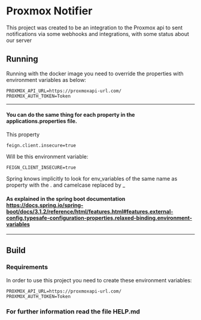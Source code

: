 # Proxmox Notifier

This project was created to be an integration to the Proxmox api to sent notifications via some webhooks and
integrations, with some status about our server


## Running
Running with the docker image you need to override the properties with environment variables as below:
```
PROXMOX_API_URL=https://proxmoxapi-url.com/
PROXMOX_AUTH_TOKEN=Token
```

---
#### You can do the same thing for each property in the applications.properties file.

This property
```
feign.client.insecure=true
```
Will be this environment variable:
```
FEIGN_CLIENT_INSECURE=true
```

Spring knows implicitly to look for env_variables of the same name as property with the . and camelcase replaced by _

#### As explained in the spring boot documentation https://docs.spring.io/spring-boot/docs/3.1.2/reference/html/features.html#features.external-config.typesafe-configuration-properties.relaxed-binding.environment-variables

---

## Build
### Requirements

In order to use this project you need to create these environment variables:

```
PROXMOX_API_URL=https://proxmoxapi-url.com/
PROXMOX_AUTH_TOKEN=Token
```

### For further information read the file HELP.md
